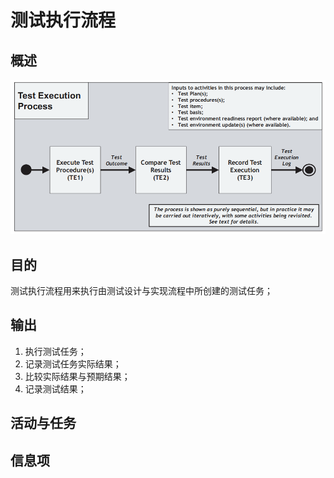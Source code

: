 # 测试执行流程

## 概述

![](../../../../../.gitbook/assets/image%20%2897%29.png)

## 目的

测试执行流程用来执行由测试设计与实现流程中所创建的测试任务；

## 输出

1. 执行测试任务；
2. 记录测试任务实际结果；
3. 比较实际结果与预期结果；
4. 记录测试结果；

## 活动与任务

## 信息项

